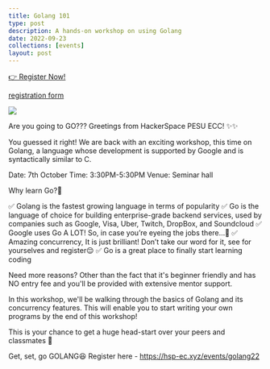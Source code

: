 ```yaml
---
title: Golang 101
type: post
description: A hands-on workshop on using Golang
date: 2022-09-23
collections: [events]
layout: post
---
```


<section class="p-index_links_link">
    <a href="https://forms.gle/ztVkaGFWnZd42qby8" class="c-gradient-link"> 👉 Register Now! </a>
</section>

[registration form](https://forms.gle/ztVkaGFWnZd42qby8)

![](/static/images/golang22/golang22_poster.png)

Are you going to GO???
Greetings from HackerSpace PESU ECC! ✨✨

You guessed it right! We are back with an exciting workshop, this time on Golang, a language whose development is supported by Google and is syntactically similar to C.

Date: 7th October
Time: 3:30PM-5:30PM
Venue: Seminar hall

Why learn Go?🤔

✅ Golang is the fastest growing language in terms of popularity
✅ Go is the language of choice for building enterprise-grade backend services, used by companies such as Google, Visa, Uber, Twitch, DropBox, and Soundcloud
✅ Google uses Go A LOT! So, in case you’re eyeing the jobs there…👀
✅ Amazing concurrency, It is just brilliant! Don’t take our word for it, see for yourselves and register😌
✅ Go is a great place to finally start learning coding

Need more reasons?
Other than the fact that it's beginner friendly and has NO entry fee and you'll be provided with extensive mentor support.

In this workshop, we'll be walking through the basics of Golang and its concurrency features. This will enable you to start writing your own programs by the end of this workshop!

This is your chance to get a huge head-start over your peers and classmates 🤫

Get, set, go GOLANG😆
Register here -
https://hsp-ec.xyz/events/golang22
